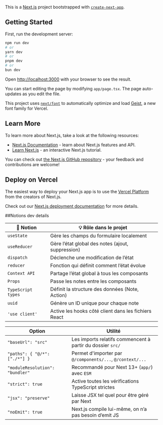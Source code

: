 This is a [Next.js](https://nextjs.org) project bootstrapped with [`create-next-app`](https://nextjs.org/docs/app/api-reference/cli/create-next-app).

## Getting Started

First, run the development server:

```bash
npm run dev
# or
yarn dev
# or
pnpm dev
# or
bun dev
```

Open [http://localhost:3000](http://localhost:3000) with your browser to see the result.

You can start editing the page by modifying `app/page.tsx`. The page auto-updates as you edit the file.

This project uses [`next/font`](https://nextjs.org/docs/app/building-your-application/optimizing/fonts) to automatically optimize and load [Geist](https://vercel.com/font), a new font family for Vercel.

## Learn More

To learn more about Next.js, take a look at the following resources:

- [Next.js Documentation](https://nextjs.org/docs) - learn about Next.js features and API.
- [Learn Next.js](https://nextjs.org/learn) - an interactive Next.js tutorial.

You can check out [the Next.js GitHub repository](https://github.com/vercel/next.js) - your feedback and contributions are welcome!

## Deploy on Vercel

The easiest way to deploy your Next.js app is to use the [Vercel Platform](https://vercel.com/new?utm_medium=default-template&filter=next.js&utm_source=create-next-app&utm_campaign=create-next-app-readme) from the creators of Next.js.

Check out our [Next.js deployment documentation](https://nextjs.org/docs/app/building-your-application/deploying) for more
details.

##Notions dev details

| 🔧 Notion          | 💡 Rôle dans le projet                               |
| ------------------ | ---------------------------------------------------- |
| `useState`         | Gère les champs du formulaire localement             |
| `useReducer`       | Gère l’état global des notes (ajout, suppression)    |
| `dispatch`         | Déclenche une modification de l’état                 |
| `reducer`          | Fonction qui définit comment l’état évolue           |
| `Context API`      | Partage l’état global à tous les composants          |
| `Props`            | Passe les notes entre les composants                 |
| `TypeScript types` | Définit la structure des données (Note, Action)      |
| `uuid`             | Génère un ID unique pour chaque note                 |
| `'use client'`     | Active les hooks côté client dans les fichiers React |

| Option                          | Utilité                                                    |
| ------------------------------- | ---------------------------------------------------------- |
| `"baseUrl": "src"`              | Les imports relatifs commencent à partir du dossier `src/` |
| `"paths": { "@/*": ["./*"] }`   | Permet d'importer par `@/components/...`, `@/context/...`  |
| `"moduleResolution": "bundler"` | Recommandé pour Next 13+ (`app/`) avec `ESM`               |
| `"strict": true`                | Active toutes les vérifications TypeScript strictes        |
| `"jsx": "preserve"`             | Laisse JSX tel quel pour être géré par Next                |
| `"noEmit": true`                | Next.js compile lui-même, on n’a pas besoin d’emit JS      |
